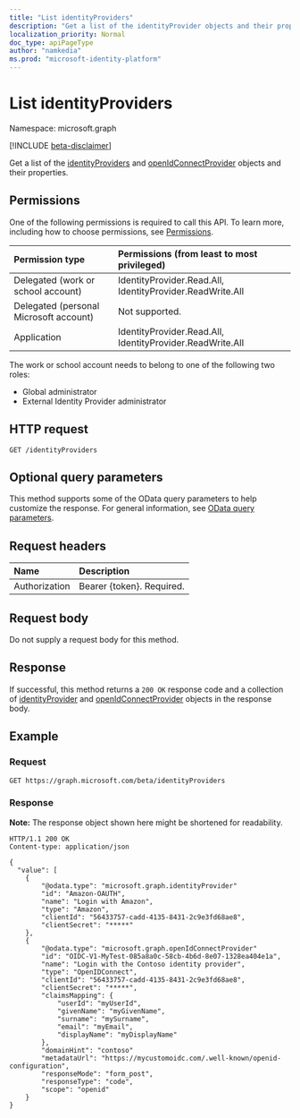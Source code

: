 ```yaml
---
title: "List identityProviders"
description: "Get a list of the identityProvider objects and their properties."
localization_priority: Normal
doc_type: apiPageType
author: "namkedia"
ms.prod: "microsoft-identity-platform"
---
```


# List identityProviders

Namespace: microsoft.graph

[!INCLUDE [beta-disclaimer](../../includes/beta-disclaimer.md)]

Get a list of the [identityProviders](../resources/identityprovider.md) and [openIdConnectProvider](../resources/openidconnectprovider.md) objects and their properties.

## Permissions

One of the following permissions is required to call this API. To learn more, including how to choose permissions, see [Permissions](/graph/permissions-reference).

|Permission type      | Permissions (from least to most privileged)              |
|:--------------------|:---------------------------------------------------------|
|Delegated (work or school account)|IdentityProvider.Read.All, IdentityProvider.ReadWrite.All|
|Delegated (personal Microsoft account)| Not supported.|
|Application|IdentityProvider.Read.All, IdentityProvider.ReadWrite.All|

The work or school account needs to belong to one of the following two roles:
* Global administrator
* External Identity Provider administrator

## HTTP request

<!-- { "blockType": "ignored" } -->
```http
GET /identityProviders
```

## Optional query parameters
This method supports some of the OData query parameters to help customize the response. For general information, see [OData query parameters](/graph/query-parameters).

## Request headers

|Name|Description|
|:---------------|:----------|
|Authorization|Bearer {token}. Required.|

## Request body

Do not supply a request body for this method.

## Response

If successful, this method returns a `200 OK` response code and a collection of [identityProvider](../resources/identityprovider.md) and [openIdConnectProvider](../resources/openIdConnectProvider.md) objects in the response body.

## Example

### Request
<!-- {
  "blockType": "request",
  "name": "get_identityprovider"
}
-->
``` http
GET https://graph.microsoft.com/beta/identityProviders
```

### Response
**Note:** The response object shown here might be shortened for readability.
<!-- {
  "blockType": "response",
  "truncated": true,
  "@odata.type": ["microsoft.graph.IdentityProvider","microsoft.graph.openIdConnectProvider"],
  "isCollection": true
} -->
```http
HTTP/1.1 200 OK
Content-type: application/json

{
  "value": [
    {
        "@odata.type": "microsoft.graph.identityProvider"
        "id": "Amazon-OAUTH",
        "name": "Login with Amazon",
        "type": "Amazon",
        "clientId": "56433757-cadd-4135-8431-2c9e3fd68ae8",
        "clientSecret": "*****"
    },
    {
        "@odata.type": "microsoft.graph.openIdConnectProvider"
        "id": "OIDC-V1-MyTest-085a8a0c-58cb-4b6d-8e07-1328ea404e1a",
        "name": "Login with the Contoso identity provider",
        "type": "OpenIDConnect",
        "clientId": "56433757-cadd-4135-8431-2c9e3fd68ae8",
        "clientSecret": "*****",
        "claimsMapping": {
            "userId": "myUserId",
            "givenName": "myGivenName",
            "surname": "mySurname",
            "email": "myEmail",
            "displayName": "myDisplayName"
        },
        "domainHint": "contoso"
        "metadataUrl": "https://mycustomoidc.com/.well-known/openid-configuration",
        "responseMode": "form_post",
        "responseType": "code",
        "scope": "openid"
    }
}
```
